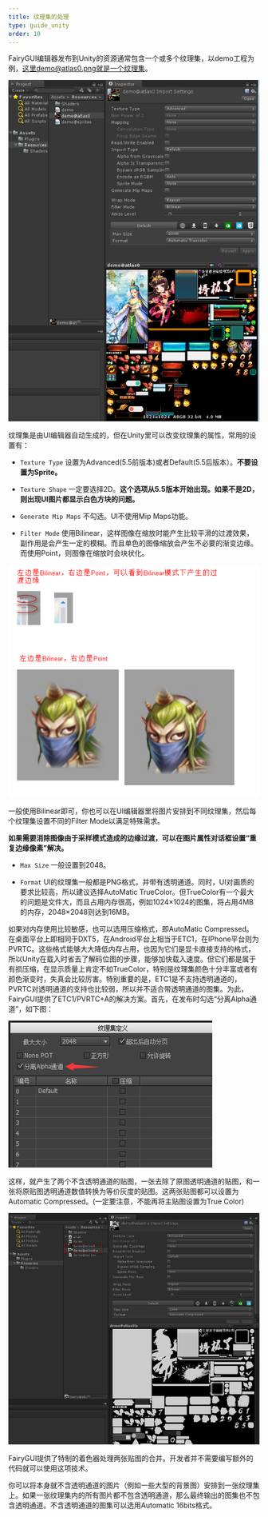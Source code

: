 ```yaml
---
title: 纹理集的处理
type: guide_unity
order: 10
---
```


FairyGUI编辑器发布到Unity的资源通常包含一个或多个纹理集，以demo工程为例，这里demo@atlas0.png就是一个纹理集。

![](../../images/2015-10-21_230257.png)

纹理集是由UI编辑器自动生成的，但在Unity里可以改变纹理集的属性，常用的设置有：

- `Texture Type` 设置为Advanced(5.5前版本)或者Default(5.5后版本）。**不要设置为Sprite。**

- `Texture Shape` 一定要选择2D。**这个选项从5.5版本开始出现。如果不是2D，则出现UI图片都显示白色方块的问题。**

- `Generate Mip Maps` 不勾选。UI不使用Mip Maps功能。

- `Filter Mode` 使用Bilinear，这样图像在缩放时能产生比较平滑的过渡效果，副作用是会产生一定的模糊。而且单色的图像缩放会产生不必要的渐变边缘。而使用Point，则图像在缩放时会块状化。

![](../../images/2015-10-22_082659.png)

一般使用Bilinear即可，你也可以在UI编辑器里将图片安排到不同纹理集，然后每个纹理集设置不同的Filter Mode以满足特殊需求。

**如果需要消除图像由于采样模式造成的边缘过渡，可以在图片属性对话框设置“重复边缘像素”解决。**

- `Max Size` 一般设置到2048。

- `Format` UI的纹理集一般都是PNG格式，并带有透明通道。同时，UI对画质的要求比较高，所以建议选择AutoMatic TrueColor。但TrueColor有一个最大的问题是文件大，而且占用内存很高，例如1024×1024的图集，将占用4MB的内存，2048×2048则达到16MB。

如果对内存使用比较敏感，也可以选用压缩格式，即AutoMatic Compressed。在桌面平台上即相同于DXT5，在Android平台上相当于ETC1，在IPhone平台则为PVRTC。这些格式能够大大降低内存占用，也因为它们是显卡直接支持的格式，所以Unity在载入时省去了解码位图的步骤，能够加快载入速度。但它们都是属于有损压缩，在显示质量上肯定不如TrueColor，特别是纹理集颜色十分丰富或者有颜色渐变时，失真会比较厉害。特别重要的是，ETC1是不支持透明通道的，PVRTC对透明通道的支持也比较弱，所以并不适合带透明通道的图集。为此，FairyGUI提供了ETC1/PVRTC+A的解决方案。首先，在发布时勾选“分离Alpha通道”，如下图：

![](../../images/20170808225148.png)

这样，就产生了两个不含透明通道的贴图，一张去除了原图透明通道的贴图，和一张将原贴图透明通道数值转换为等价灰度的贴图。这两张贴图都可以设置为Automatic Compressed。(一定要注意，不能再将主贴图设置为True Color)

![](../../images/2015-10-22_110549.png)

FairyGUI提供了特制的着色器处理两张贴图的合并。开发者并不需要编写额外的代码就可以使用这项技术。

你可以将本身就不含透明通道的图片（例如一些大型的背景图）安排到一张纹理集上。如果一张纹理集内的所有图片都不包含透明通道，那么最终输出的图集也不包含透明通道。不含透明通道的图集可以选用Automatic 16bits格式。